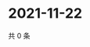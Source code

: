 # 2021-11-22

共 0 条

<!-- BEGIN WEIBO -->
<!-- 最后更新时间 Mon Nov 22 2021 03:11:29 GMT+0800 (China Standard Time) -->

<!-- END WEIBO -->
